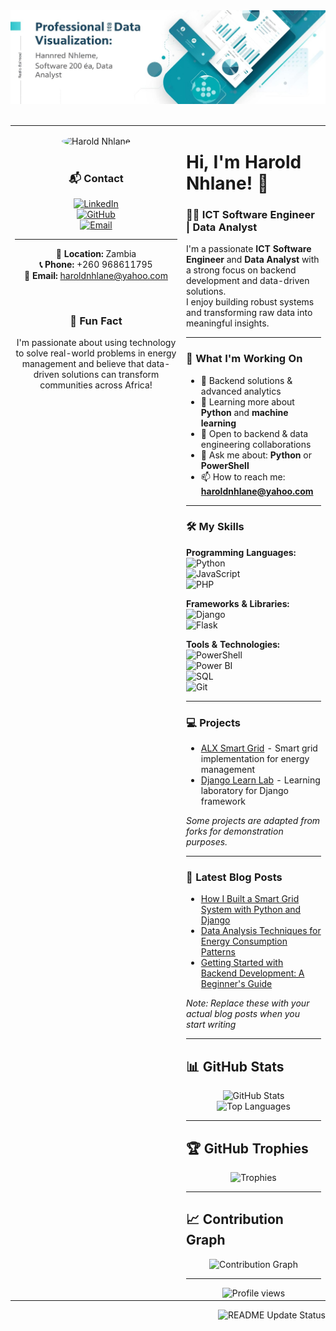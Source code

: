 <div align="center">
  <img src="https://raw.githubusercontent.com/HaroldNhlane/HaroldNhlane/main/assets/banner.jpg" alt="Harold Nhlane - ICT Software Engineer & Data Analyst" style="width: 100%; height: 150px; object-fit: cover;">
</div>

<br>

<table>
<tr>
<td width="260" valign="top" align="center">

<img src="https://avatars.githubusercontent.com/u/206536845?v=4" alt="Harold Nhlane" width="200" style="border-radius:50%"><br><br>

### 📬 Contact  
[![LinkedIn](https://img.shields.io/badge/LinkedIn-0A66C2?style=for-the-badge&logo=linkedin&logoColor=white)](https://www.linkedin.com/in/harold-nhlane/)  
[![GitHub](https://img.shields.io/badge/GitHub-181717?style=for-the-badge&logo=github&logoColor=white)](https://github.com/HaroldNhlane)  
[![Email](https://img.shields.io/badge/Email-D14836?style=for-the-badge&logo=gmail&logoColor=white)](mailto:haroldnhlane@yahoo.com)  

---

**📍 Location:** Zambia  
**📞 Phone:** +260 968611795  
**📧 Email:** haroldnhlane@yahoo.com

<br>

### 🎯 Fun Fact
I'm passionate about using technology to solve real-world problems in energy management and believe that data-driven solutions can transform communities across Africa!

</td>
<td valign="top">

# Hi, I'm Harold Nhlane! 👋  

### 👨‍💻 ICT Software Engineer | Data Analyst  

I'm a passionate **ICT Software Engineer** and **Data Analyst** with a strong focus on backend development and data-driven solutions.  
I enjoy building robust systems and transforming raw data into meaningful insights.  

---

### 🚀 What I'm Working On  
- 🔭 Backend solutions & advanced analytics  
- 🌱 Learning more about **Python** and **machine learning**  
- 👯 Open to backend & data engineering collaborations  
- 💬 Ask me about: **Python** or **PowerShell**  
- 📫 How to reach me: **haroldnhlane@yahoo.com**

---

### 🛠️ My Skills  

**Programming Languages:**  
![Python](https://img.shields.io/badge/Python-3776AB?style=for-the-badge&logo=python&logoColor=white)  
![JavaScript](https://img.shields.io/badge/JavaScript-F7DF1E?style=for-the-badge&logo=javascript&logoColor=black)  
![PHP](https://img.shields.io/badge/PHP-777BB4?style=for-the-badge&logo=php&logoColor=white)  

**Frameworks & Libraries:**  
![Django](https://img.shields.io/badge/Django-092E20?style=for-the-badge&logo=django&logoColor=white)  
![Flask](https://img.shields.io/badge/Flask-000000?style=for-the-badge&logo=flask&logoColor=white)  

**Tools & Technologies:**  
![PowerShell](https://img.shields.io/badge/PowerShell-5391FE?style=for-the-badge&logo=powershell&logoColor=white)  
![Power BI](https://img.shields.io/badge/Power_BI-F2C811?style=for-the-badge&logo=powerbi&logoColor=black)  
![SQL](https://img.shields.io/badge/SQL-4479A1?style=for-the-badge&logo=postgresql&logoColor=white)  
![Git](https://img.shields.io/badge/Git-F05032?style=for-the-badge&logo=git&logoColor=white)  

---

### 💻 Projects  
- [ALX Smart Grid](https://github.com/HaroldNhlane/ALX_Smart_grid) - Smart grid implementation for energy management
- [Django Learn Lab](https://github.com/HaroldNhlane/Alx_DjangoLearnLab) - Learning laboratory for Django framework

*Some projects are adapted from forks for demonstration purposes.*  

---

### 📝 Latest Blog Posts
<!-- BLOG-POST-LIST:START -->
- [How I Built a Smart Grid System with Python and Django](https://example.com/blog/smart-grid-python-django)
- [Data Analysis Techniques for Energy Consumption Patterns](https://example.com/blog/energy-data-analysis)
- [Getting Started with Backend Development: A Beginner's Guide](https://example.com/blog/backend-development-guide)
<!-- BLOG-POST-LIST:END -->

*Note: Replace these with your actual blog posts when you start writing*

---

## 📊 GitHub Stats  

<p align="center">
  <img src="https://github-readme-stats.vercel.app/api?username=HaroldNhlane&show_icons=true&theme=radical&hide_border=true" alt="GitHub Stats" height="165"/>
  <img src="https://github-readme-stats.vercel.app/api/top-langs/?username=HaroldNhlane&layout=compact&theme=radical&hide_border=true" alt="Top Languages" height="165"/>
</p>

---

## 🏆 GitHub Trophies  

<p align="center">
  <img src="https://github-profile-trophy.vercel.app/?username=HaroldNhlane&theme=radical&row=1&column=6&no-frame=true" alt="Trophies" width="90%"/>
</p>

---

## 📈 Contribution Graph  

<p align="center">
  <img src="https://github-readme-activity-graph.vercel.app/graph?username=HaroldNhlane&theme=react-dark&hide_border=true" alt="Contribution Graph" width="90%"/>
</p>

---

<div align="center">
  <img src="https://komarev.com/ghpvc/?username=HaroldNhlane&label=Profile+Views&color=blueviolet&style=flat" alt="Profile views">
</div>

</td>
</tr>
</table>

<!-- GitHub Actions workflow badge -->
<p align="right">
  <img src="https://github.com/HaroldNhlane/HaroldNhlane/workflows/Update%20README/badge.svg" alt="README Update Status">
</p>
